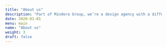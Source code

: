 ```yaml
---
title: "About us"
description: "Part of Mindera Group, we’re a design agency with a difference. A small studio of designers, innovators and strategists that can make your business a breakout success."
date: 2020-01-01
menu: main
name: "About us"
weight: 3
draft: false
---
```



